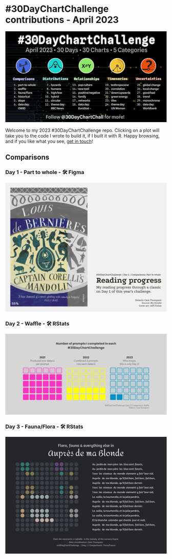 \#30DayChartChallenge contributions - April 2023
================

![](plots/2023_banner.jpg)

Welcome to my 2023 \#30DayChartChallenge repo. Clicking on a plot will
take you to the code I wrote to build it, if I built it with R. Happy
browsing, and if you like what you see, [get in
touch](https://twitter.com/cararthompson)!

## Comparisons

### Day 1 - Part to whole - 🛠️ Figma

![](plots/day01_part-to-whole.png)

### Day 2 - Waffle - 🛠️ RStats

<a href='scripts/day_02_waffles.R' target='_blank'><img src="plots/day02_waffles.png"></a>

### Day 3 - Fauna/Flora - 🛠️ RStats

<a href='scripts/day03_flora-fauna.R' target='_blank'><img src="plots/day03_flora.gif"></a>

